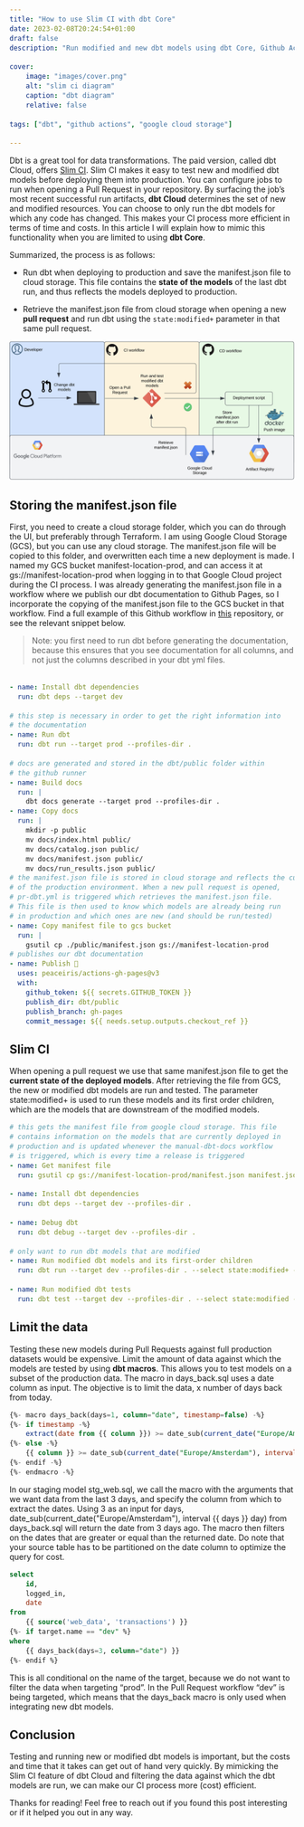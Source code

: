 ```yaml
---
title: "How to use Slim CI with dbt Core"
date: 2023-02-08T20:24:54+01:00
draft: false
description: "Run modified and new dbt models using dbt Core, Github Actions and Google Cloud Storage"

cover:
    image: "images/cover.png"
    alt: "slim ci diagram"
    caption: "dbt diagram"
    relative: false

tags: ["dbt", "github actions", "google cloud storage"]

---
```



Dbt is a great tool for data transformations. The paid version, called dbt Cloud, offers [Slim CI](https://docs.getdbt.com/docs/dbt-cloud/using-dbt-cloud/cloud-enabling-continuous-integration). Slim CI makes it easy to test new and modified dbt models before deploying them into production. You can configure jobs to run when opening a Pull Request in your repository. By surfacing the job’s most recent successful run artifacts, **dbt Cloud** determines the set of new and modified resources. You can choose to only run the dbt models for which any code has changed. This makes your CI process more efficient in terms of time and costs. In this article I will explain how to mimic this functionality when you are limited to using **dbt Core**.

Summarized, the process is as follows:

* Run dbt when deploying to production and save the manifest.json file to cloud storage. This file contains the **state of the models** of the last dbt run, and thus reflects the models deployed to production.

* Retrieve the manifest.json file from cloud storage when opening a new **pull request** and run dbt using the `state:modified+` parameter in that same pull request.

![Slim CI workflow using dbt Core and Google Cloud Platform](images/dbt-diagram.png)

## Storing the manifest.json file

First, you need to create a cloud storage folder, which you can do through the UI, but preferably through Terraform. I am using Google Cloud Storage (GCS), but you can use any cloud storage. The manifest.json file will be copied to this folder, and overwritten each time a new deployment is made. I named my GCS bucket manifest-location-prod, and can access it at gs://manifest-location-prod when logging in to that Google Cloud project during the CI process. I was already generating the manifest.json file in a workflow where we publish our dbt documentation to Github Pages, so I incorporate the copying of the manifest.json file to the GCS bucket in that workflow. Find a full example of this Github workflow in [this](https://github.com/bjornvandijkman1993/dbt-slim-ci) repository, or see the relevant snippet below.
>  Note: you first need to run dbt before generating the documentation, because this ensures that you see documentation for all columns, and not just the columns described in your dbt yml files.

```yaml

- name: Install dbt dependencies
  run: dbt deps --target dev

# this step is necessary in order to get the right information into
# the documentation
- name: Run dbt
  run: dbt run --target prod --profiles-dir .

# docs are generated and stored in the dbt/public folder within
# the github runner
- name: Build docs
  run: |
    dbt docs generate --target prod --profiles-dir .
- name: Copy docs
  run: |
    mkdir -p public
    mv docs/index.html public/
    mv docs/catalog.json public/
    mv docs/manifest.json public/
    mv docs/run_results.json public/
# the manifest.json file is stored in cloud storage and reflects the current state
# of the production environment. When a new pull request is opened,
# pr-dbt.yml is triggered which retrieves the manifest.json file.
# This file is then used to know which models are already being run
# in production and which ones are new (and should be run/tested)
- name: Copy manifest file to gcs bucket
  run: |
    gsutil cp ./public/manifest.json gs://manifest-location-prod
# publishes our dbt documentation
- name: Publish 🚀
  uses: peaceiris/actions-gh-pages@v3
  with:
    github_token: ${{ secrets.GITHUB_TOKEN }}
    publish_dir: dbt/public
    publish_branch: gh-pages
    commit_message: ${{ needs.setup.outputs.checkout_ref }}
```

## Slim CI

When opening a pull request we use that same manifest.json file to get the **current state of the deployed models**. After retrieving the file from GCS, the new or modified dbt models are run and tested. The parameter state:modified+ is used to run these models and its first order children, which are the models that are downstream of the modified models.

```yaml
# this gets the manifest file from google cloud storage. This file
# contains information on the models that are currently deployed in
# production and is updated whenever the manual-dbt-docs workflow
# is triggered, which is every time a release is triggered
- name: Get manifest file
  run: gsutil cp gs://manifest-location-prod/manifest.json manifest.json

- name: Install dbt dependencies
  run: dbt deps --target dev --profiles-dir .

- name: Debug dbt
  run: dbt debug --target dev --profiles-dir .

# only want to run dbt models that are modified
- name: Run modified dbt models and its first-order children
  run: dbt run --target dev --profiles-dir . --select state:modified+ --state ./

- name: Run modified dbt tests
  run: dbt test --target dev --profiles-dir . --select state:modified --state ./
```

## Limit the data

Testing these new models during Pull Requests against full production datasets would be expensive. Limit the amount of data against which the models are tested by using **dbt macros**. This allows you to test models on a subset of the production data. The macro in days_back.sql uses a date column as input. The objective is to limit the data, x number of days back from today.

```sql
{%- macro days_back(days=1, column="date", timestamp=false) -%}
{%- if timestamp -%}
    extract(date from {{ column }}) >= date_sub(current_date("Europe/Amsterdam"), interval {{ days }} day)
{%- else -%}
    {{ column }} >= date_sub(current_date("Europe/Amsterdam"), interval {{ days }} day)
{%- endif -%}
{%- endmacro -%}
```

In our staging model stg_web.sql, we call the macro with the arguments that we want data from the last 3 days, and specify the column from which to extract the dates. Using 3 as an input for days, date_sub(current_date("Europe/Amsterdam"), interval {{ days }} day) from days_back.sql will return the date from 3 days ago. The macro then filters on the dates that are greater or equal than the returned date. Do note that your source table has to be partitioned on the date column to optimize the query for cost.

```sql
select
    id,
    logged_in,
    date
from
    {{ source('web_data', 'transactions') }}
{%- if target.name == "dev" %}
where
    {{ days_back(days=3, column="date") }}
{%- endif %}
```

This is all conditional on the name of the target, because we do not want to filter the data when targeting “prod”. In the Pull Request workflow “dev” is being targeted, which means that the days_back macro is only used when integrating new dbt models.

## Conclusion

Testing and running new or modified dbt models is important, but the costs and time that it takes can get out of hand very quickly. By mimicking the Slim CI feature of dbt Cloud and filtering the data against which the dbt models are run, we can make our CI process more (cost) efficient.

Thanks for reading! Feel free to reach out if you found this post interesting or if it helped you out in any way.



